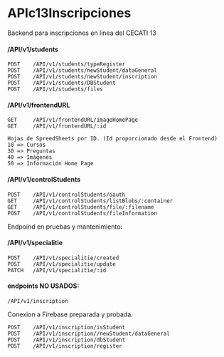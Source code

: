 # APIc13Inscripciones
Backend para inscripciones en linea del CECATI 13

#### /API/v1/students
    POST    /API/v1/students/typeRegister
    POST    /API/v1/students/newStudent/dataGeneral
    POST    /API/v1/students/newStudent/inscription
    POST    /API/v1/students/DBStudent
    POST    /API/v1/students/files

#### /API/v1/frontendURL
    GET     /API/v1/frontendURL/imageHomePage
    GET     /API/v1/frontendURL/:id

    Hojas de SpreedSheets por ID. (Id proporcionado desde el Frontend)
    10 => Cursos
    30 => Preguntas
    40 => Imágenes
    50 => Información Home Page

#### /API/v1/controlStudents
    POST    /API/v1/controlStudents/oauth
    GET     /API/v1/controlStudents/listBlobs/:container
    GET     /API/v1/controlStudents/file/:filename
    POST    /API/v1/controlStudents/fileInformation

Endpoind en pruebas y mantenimiento:
#### /API/v1/specialitie
    POST    /API/v1/specialitie/created
    POST    /API/v1/specialitie/update
    PATCH   /API/v1/specialitie/:id

#### endpoints NO USADOS:
    /API/v1/inscription 
Conexion a Firebase preparada y probada.

    POST    /API/v1/inscription/isStudent
    POST    /API/v1/inscription//newStudent/dataGeneral
    POST    /API/v1/inscription/dbStudent
    POST    /API/v1/inscription/register